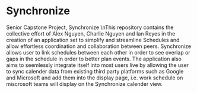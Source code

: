 # Synchronize
Senior Capstone Project, Synchronize
\nThis repository contains the collective effort of Alex Nguyen, Charlie Nguyen and Ian Reyes
in the creation of an application set to simplify and streamline Schedules and allow effortless coordination and collaboration between peers.
Synchronize allows user to link schedules between each other in order to see overlap or gaps in the schedule in order to better plan events. The application also aims to seemlessly integrate itself into most users live by allowing the user to sync calender data from existing third party platforms such as Google and Microsoft and add them into the display page, i.e. work schedule on miscrosoft teams will display on the Synchronize calender view.
